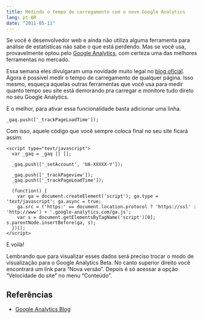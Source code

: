 ```yaml
---
title: Medindo o tempo de carregamento com o novo Google Analytics
lang: pt-BR
date: "2011-05-11"
---
```


Se você é desenvolvedor web e ainda não utiliza alguma ferramenta para análise de estatísticas não sabe o que está perdendo. Mas se você usa, provavelmente optou pelo [Google Analytics](http://www.google.com/analytics/), com certeza uma das melhores ferramentas no mercado.

Essa semana eles divulgaram uma novidade muito legal no [blog oficial](http://analytics.blogspot.com/). Agora é possível medir o tempo de carregamento de qualquer página. Isso mesmo, esqueça aquelas outras ferramentas que você usa para medir quanto tempo seu site está demorando pra carregar e monitore tudo direto no seu Google Analytics.

<!-- more -->

E o melhor, para ativar essa funcionalidade basta adicionar uma linha.

```
_gaq.push(['_trackPageLoadTime']);
```

Com isso, aquele código que você sempre coloca final no seu site ficará assim:

```
<script type="text/javascript">
  var _gaq = _gaq || [];

  _gaq.push(['_setAccount', 'UA-XXXXX-Y']);

  _gaq.push(['_trackPageview']);
  _gaq.push(['_trackPageLoadTime']);

  (function() {
    var ga = document.createElement('script'); ga.type = 'text/javascript'; ga.async = true;
    ga.src = ('https:' == document.location.protocol ? 'https://ssl' : 'http://www') + '.google-analytics.com/ga.js';
    var s = document.getElementsByTagName('script')[0]; s.parentNode.insertBefore(ga, s);
  })();
</script>
```

E voilà!

Lembrando que para visualizar esses dados será preciso trocar o modo de visualização para o Google Analytics Beta. No canto superior direito você encontrará um link para &#8220;Nova versão&#8221;. Depois é só acessar a opção &#8220;Velocidade do site&#8221; no menu &#8220;Conteúdo&#8221;.

## Referências

- [Google Analytics Blog](http://analytics.blogspot.com/2011/05/measure-page-load-time-with-site-speed.html)
